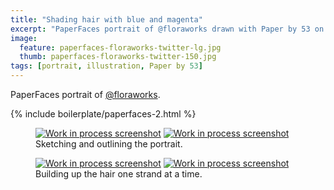 ```yaml
---
title: "Shading hair with blue and magenta"
excerpt: "PaperFaces portrait of @floraworks drawn with Paper by 53 on an iPad."
image:   
  feature: paperfaces-floraworks-twitter-lg.jpg
  thumb: paperfaces-floraworks-twitter-150.jpg
tags: [portrait, illustration, Paper by 53]
---
```


PaperFaces portrait of [@floraworks](http://twitter.com/floraworks).

{% include boilerplate/paperfaces-2.html %}

<figure class="half">
	<a href="{{ site.url }}/images/paperfaces-floraworks-process-1-lg.jpg"><img src="{{ site.url }}/images/paperfaces-floraworks-process-1-600.jpg" alt="Work in process screenshot"></a>
	<a href="{{ site.url }}/images/paperfaces-floraworks-process-2-lg.jpg"><img src="{{ site.url }}/images/paperfaces-floraworks-process-2-600.jpg" alt="Work in process screenshot"></a>
	<figcaption>Sketching and outlining the portrait.</figcaption>
</figure>

<figure class="half">
	<a href="{{ site.url }}/images/paperfaces-floraworks-process-3-lg.jpg"><img src="{{ site.url }}/images/paperfaces-floraworks-process-3-600.jpg" alt="Work in process screenshot"></a>
	<a href="{{ site.url }}/images/paperfaces-floraworks-process-4-lg.jpg"><img src="{{ site.url }}/images/paperfaces-floraworks-process-4-600.jpg" alt="Work in process screenshot"></a>
	<figcaption>Building up the hair one strand at a time.</figcaption>
</figure>